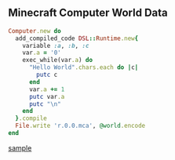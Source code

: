 ## Minecraft Computer World Data
```ruby
Computer.new do
  add_compiled_code DSL::Runtime.new{
    variable :a, :b, :c
    var.a = '0'
    exec_while(var.a) do
      "Hello World".chars.each do |c|
        putc c
      end
      var.a += 1
      putc var.a
      putc "\n"
    end
  }.compile
  File.write 'r.0.0.mca', @world.encode
end
```
[sample](https://cloud.githubusercontent.com/assets/1780201/16016086/f4e07cca-31d3-11e6-9996-9dd8a70df6c2.png])
